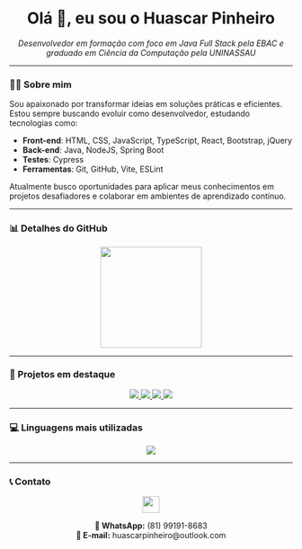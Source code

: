 <h1 align="center">Olá 👋, eu sou o Huascar Pinheiro</h1>

<p align="center">
  <em>Desenvolvedor em formação com foco em Java Full Stack pela EBAC e graduado em Ciência da Computação pela UNINASSAU</em>
</p>

---

### 👨‍💻 Sobre mim

Sou apaixonado por transformar ideias em soluções práticas e eficientes. Estou sempre buscando evoluir como desenvolvedor, estudando tecnologias como:

- **Front-end**: HTML, CSS, JavaScript, TypeScript, React, Bootstrap, jQuery  
- **Back-end**: Java, NodeJS, Spring Boot  
- **Testes**: Cypress  
- **Ferramentas**: Git, GitHub, Vite, ESLint  

Atualmente busco oportunidades para aplicar meus conhecimentos em projetos desafiadores e colaborar em ambientes de aprendizado contínuo.

---

### 📊 Detalhes do GitHub

<p align="center">
  <img height="180em" src="https://github-readme-stats.vercel.app/api?username=HuascarPinheiro&show_icons=true&theme=dark" />
</p>

---

### 🚀 Projetos em destaque

<p align="center">
  <a href="https://github.com/HuascarPinheiro/ListaContatosReact">
    <img src="https://github-readme-stats.vercel.app/api/pin/?username=HuascarPinheiro&repo=ListaContatosReact&theme=dark" />
  </a>
  <a href="https://github.com/HuascarPinheiro/projeto4">
    <img src="https://github-readme-stats.vercel.app/api/pin/?username=HuascarPinheiro&repo=projeto4&theme=dark" />
  </a>
  <a href="https://github.com/HuascarPinheiro/Projeto3_NextStage">
    <img src="https://github-readme-stats.vercel.app/api/pin/?username=HuascarPinheiro&repo=Projeto3_NextStage&theme=dark" />
  </a>
  <a href="https://github.com/HuascarPinheiro/projeto_agenda">
    <img src="https://github-readme-stats.vercel.app/api/pin/?username=HuascarPinheiro&repo=projeto_agenda&theme=dark" />
  </a>
</p>

---

### 💻 Linguagens mais utilizadas

<p align="center">
  <img src="https://github-readme-stats.vercel.app/api/top-langs/?username=HuascarPinheiro&layout=compact&theme=dark" />
</p>

---

### 📞 Contato

<p align="center">
  <a href="https://www.linkedin.com/in/huascarpinheiro/">
    <img src="https://img.shields.io/badge/LinkedIn-0077B5?style=for-the-badge&logo=linkedin&logoColor=white" height="30" />
  </a>
</p>

<p align="center">
  <strong>📱 WhatsApp:</strong> (81) 99191-8683  
  <br/>
  <strong>📧 E-mail:</strong> huascarpinheiro@outlook.com
</p>
